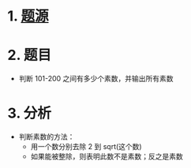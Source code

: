 # 1. [题源](https://fishc.com.cn/forum.php?mod=viewthread&tid=84805&ctid=588)


# 2. 题目

- 判断 101-200 之间有多少个素数，并输出所有素数


# 3. 分析

- 判断素数的方法：
	- 用一个数分别去除 2 到 sqrt(这个数)
	- 如果能被整除，则表明此数不是素数；反之是素数 

